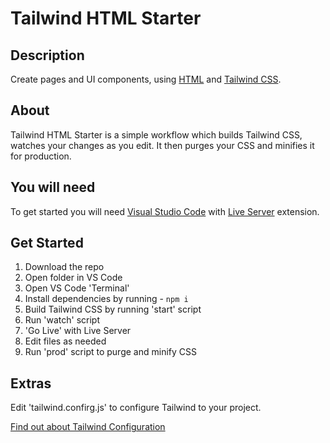 # Tailwind HTML Starter

## Description

Create pages and UI components, using [HTML](https://developer.mozilla.org/en-US/docs/Learn/Getting_started_with_the_web/HTML_basics) and [Tailwind CSS](https://tailwindcss.com/).

## About

Tailwind HTML Starter is a simple workflow which builds Tailwind CSS, watches your changes as you edit. It then purges your CSS and minifies it for production.

## You will need

To get started you will need [Visual Studio Code](https://code.visualstudio.com/) with [Live Server](https://marketplace.visualstudio.com/items?itemName=ritwickdey.LiveServer) extension.
  
## Get Started

1. Download the repo
2. Open folder in VS Code
3. Open VS Code 'Terminal'
4. Install dependencies by running - `npm i`
5. Build Tailwind CSS by running 'start' script
6. Run 'watch' script
7. 'Go Live' with Live Server
8. Edit files as needed
9. Run 'prod' script to purge and minify CSS

## Extras

Edit 'tailwind.confirg.js' to configure Tailwind to your project.

[Find out about Tailwind Configuration](https://tailwindcss.com/docs/configuration)
